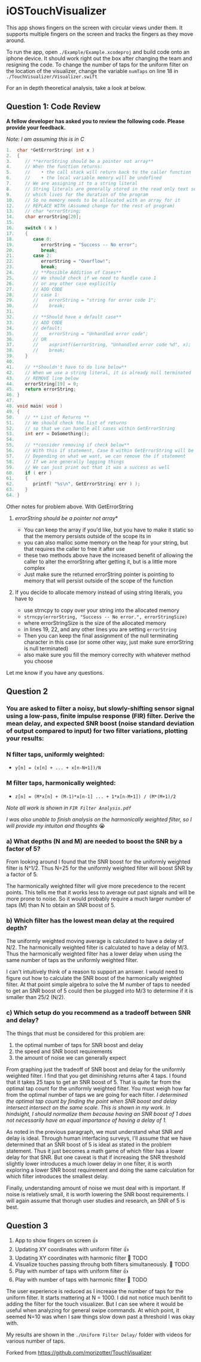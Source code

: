 # iOSTouchVisualizer

This app shows fingers on the screen with circular views under them. It supports multiple fingers on the screen and tracks the fingers as they move around.

To run the app, open `./Example/Example.xcodeproj` and build code onto an iphone device. It should work right out the box after changing the team and resigning the code. To change the number of taps for the uniform filter on the location of the visualizer, change the variable `numTaps` on line 18 in `./TouchVisualizer/Visualizer.swift`

For an in depth theoretical analysis, take a look at below.

## Question 1: Code Review
**A fellow developer has asked you to review the following code. Please provide your feedback.**

*Note: I am assuming this is in C*
```C
1.  char *GetErrorString( int x )
2.  {
3.     // **errorString should be a pointer not array**
4.     // When the function returns:
5.     //    • the call stack will return back to the caller function
6.     //    • the local variable memory will be undefined
7.     // We are assigning it to a string literal
8.     // String literals are generally stored in the read only text segment
9.     // which lives for the duration of the program
10.    // So no memory needs to be allocated with an array for it
12.    // REPLACE WITH (Assumed change for the rest of program)
13.    // char *errorString;
14.    char errorString[20];
15.
16.    switch ( x )
17.    {
18.       case 0:
19.          errorString = "Success -- No error";
20.          break;
21.       case 2:
22.          errorString = "Overflow!";
23.          break;
24.       // **Possible Addition of Cases**
25.       // We should check if we need to handle case 1
26.       // or any other case explicitly
27.       // ADD CODE
28.       // case 1:
29.       //    errorString = "string for error code 1";
30.       //    break;
31.
32.       // **Should have a default case**
33.       // ADD CODE
34.       // default:
35.       //    errorString = "Unhandled error code";
36.       // OR
37.       //    asprintf(&errorString, "Unhandled error code %d", x);
38.       //    break;
39.    }
40.
41.    // **Shouldn't have to do line below**
42.    // When we use a string literal, it is already null terminated
43.    // REMOVE line below
44.    errorString[19] = 0;
45.    return errorString;
46. }
47.
48. void main( void )
49. {
50.    // ** List of Returns **
51.    // We should check the list of returns
52.    // so that we can handle all cases within GetErrorString
53.    int err = DoSomething();
54.
55.    // **consider removing if check below**
56.    // With this if statement, Case 0 within GetErrorString will be ignored
57.    // Depending on what we want, we can remove the if statement
58.    // If we are generally logging things
59.    // We can just print out that it was a success as well
60.    if ( err )
61.    {
62.       printf( "%s\n", GetErrorString( err ) );
63.    }
64. }
```

Other notes for problem above.
With GetErrorString
1. *errorString should be a pointer not array**
   * You can keep the array if you'd like, but you have to make it static so that the memory persists outside of the scope its in
   * you can also malloc some memory on the heap for your string, but that requires the caller to free it after use
   * these two methods above have the increased benefit of allowing the caller to alter the errorString after getting it, but is a little more complex
   * Just make sure the returned errorString pointer is pointing to memory that will persist outside of the scope of the function

2. If you decide to allocate memory instead of using string literals, you have to
   * use strncpy to copy over your string into the allocated memory
   * `strncpy(errorString, "Success -- No error.", errorStringSize)`
   * where errorStringSize is the size of the allocated memory
   * in lines 19, 22, and any other lines you are setting `errorString`
   * Then you can keep the final assignment of the null terminating character in this case (or some other way, just make sure errorString is null terminated)
   * also make sure you fill the memory correclty with whatever method you choose

Let me know if you have any questions.

## Question 2

### You are asked to filter a noisy, but slowly-shifting sensor signal using a low-pass, finite impulse response (FIR) filter.  Derive the mean delay, and expected SNR boost (noise standard deviation of output compared to input) for two filter variations, plotting your results:

### N filter taps, uniformly weighted:
* `y[n] = (x[n] + ... + x[n-N+1])/N`

### M filter taps, harmonically weighted:
* `z[n] = (M*x[n] + (M-1)*x[n-1] ... + 1*x[n-M+1]) / (M*(M+1)/2`

*Note all work is shown in `FIR Filter Analysis.pdf`*

*I was also unable to finish analysis on the harmonically weighted filter, so I will provide my intuiton and thoughts* 😭

### a) What depths (N and M) are needed to boost the SNR by a factor of 5?

From looking around I found that the SNR boost for the uniformly weighted filter is N^1/2. Thus N=25 for the uniformly weighted filter will boost SNR by a factor of 5.

The harmonically weighted filter will give more precedence to the recent points. This tells me that it works less to average out past signals and will be more prone to noise. So it would probably require a much larger number of taps (M) than N to obtain an SNR boost of 5.

### b) Which filter has the lowest mean delay at the required depth?

The uniformly weighted moving average is calculated to have a delay of N/2. The harmonically weighted filter is calculated to have a delay of M/3. Thus the harmonically weighted filter has a lower delay when using the same number of taps as the uniformly weighted filter.

I can't intuitively think of a reason to support an answer. I would need to figure out how to calculate the SNR boost of the harmonically weighted filter. At that point simple algebra to solve the M number of taps to needed to get an SNR boost of 5 could then be plugged into M/3 to determine if it is smaller than 25/2 (N/2).

### c) Which setup do you recommend as a tradeoff between SNR and delay?

The things that must be considered for this problem are:
1. the optimal number of taps for SNR boost and delay
1. the speed and SNR boost requirements
1. the amount of noise we can generally expect

From graphing just the tradeoff of SNR boost and delay for the uniformly weighted filter. I find that you get diminishing returns after 4 taps. I found that it takes 25 taps to get an SNR boost of 5. That is quite far from the optimal tap count for the uniformly weighted filter. You must weigh how far from the optimal number of taps we are going for each filter. *I determined the optimal tap count by finding the point when SNR boost and delay intersect intersect on the same scale. This is shown in my work. In hindsight, I should normalize them because having an SNR boost of 1 does not necessarily have an equal importance of having a delay of 1.*

As noted in the previous paragraph, we must understand what SNR and delay is ideal. Through human interfacing surveys, I'll assume that we have determined that an SNR boost of 5 is ideal as stated in the problem statement. Thus it just becomes a math game of which filter has a lower delay for that SNR. But one caveat is that if increasing the SNR threshold slightly lower introduces a much lower delay in one filter, it is worth exploring a lower SNR boost requirement and doing the same calculation for which filter introduces the smallest delay.

Finally, understanding amount of noise we must deal with is important. If noise is relatively small, it is worth lowering the SNR boost requirements. I will again assume that thorugh user studies and research, an SNR of 5 is best.

## Question 3

1. App to show fingers on screen 👍
2. Updating XY coordinates with uniform filter 👍
3. Updating XY coordinates with harmonic filter 📌 TODO
4. Visualize touches passing throuhg both filters simultaneously. 📌 TODO
5. Play with number of taps with uniform filter 👍
6. Play with number of taps with harmonic filter 📌 TODO

The user experience is reduced as I increase the number of taps for the uniform filter. It starts mattering at N = 1000. I did not notice much benifit to adding the filter for the touch visualizer. But I can see where it would be useful when analyzing for general swipe commands. At which point, it seemed N=10 was when I saw things slow down past a threshold I was okay with.

My results are shown in the `./Uniform Filter Delay/` folder with videos for various number of taps.

Forked from https://github.com/morizotter/TouchVisualizer
